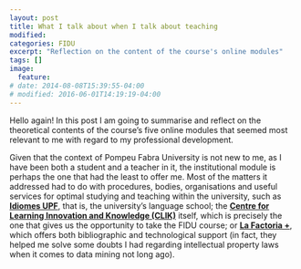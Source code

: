 ```yaml
---
layout: post
title: What I talk about when I talk about teaching
modified:
categories: FIDU
excerpt: "Reflection on the content of the course's online modules"
tags: []
image:
  feature:
# date: 2014-08-08T15:39:55-04:00
# modified: 2016-06-01T14:19:19-04:00
---
```


Hello again! In this post I am going to summarise and reflect on the theoretical contents of the course’s five online modules that seemed most relevant to me with regard to my professional development.

Given that the context of Pompeu Fabra University is not new to me, as I have been both a student and a teacher in it, the institutional module is perhaps the one that had the least to offer me. Most of the matters it addressed had to do with procedures, bodies, organisations and useful services for optimal studying and teaching within the university, such as <a href="https://www.upf.edu/web/idiomesupf" target="_blank">**Idiomes UPF**</a>, that is, the university’s language school; the <a href="https://www.upf.edu/web/clik" target="_blank">**Centre for Learning Innovation and Knowledge (CLIK)**</a> itself, which is precisely the one that gives us the opportunity to take the FIDU course; or <a href="https://www.upf.edu/web/factoria" target="_blank">**La Factoria +**</a>, which offers both bibliographic and technological support (in fact, they helped me solve some doubts I had regarding intellectual property laws when it comes to data mining not long ago).
